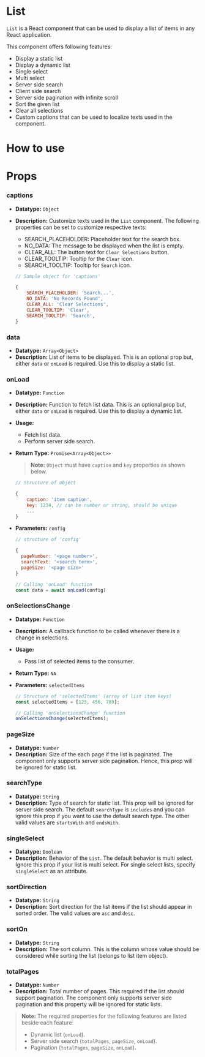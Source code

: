 # List

`List` is a React component that can be used to display a list of items in any React application.

This component offers following features:

- Display a static list
- Display a dynamic list
- Single select
- Multi select
- Server side search
- Client side search
- Server side pagination with infinite scroll
- Sort the given list
- Clear all selections
- Custom captions that can be used to localize texts used in the component.

# How to use

# Props

### **captions**

- **Datatype:** `Object`
- **Description:** Customize texts used in the `List` component. The following properties can be set to customize respective texts:

  - SEARCH_PLACEHOLDER: Placeholder text for the search box.
  - NO_DATA: The message to be displayed when the list is empty.
  - CLEAR_ALL: The button text for `Clear Selections` button.
  - CLEAR_TOOLTIP: Tooltip for the `Clear` icon.
  - SEARCH_TOOLTIP: Tooltip for `Search` icon.

  ```javascript
  // Sample object for 'captions'

  {
      SEARCH_PLACEHOLDER: 'Search...',
      NO_DATA: 'No Records Found',
      CLEAR_ALL: 'Clear Selections',
      CLEAR_TOOLTIP: 'Clear',
      SEARCH_TOOLTIP: 'Search',
  }
  ```

### **data**

- **Datatype:** `Array<Object>`
- **Description:** List of items to be displayed. This is an optional prop but, either `data` or `onLoad` is required. Use this to display a static list.

### **onLoad**

- **Datatype:** `Function`
- **Description:** Function to fetch list data. This is an optional prop but, either `data` or `onLoad` is required. Use this to display a dynamic list.
- **Usage:**

  - Fetch list data.
  - Perform server side search.

- **Return Type:** `Promise<Array<Object>>`

  > **Note:** `Object` must have `caption` and `key` properties as shown below.

  ```javascript
  // Structure of object

  {
      caption: 'item caption',
      key: 1234, // can be number or string, should be unique
      ...
  }
  ```

- **Parameters:** `config`

  ```javascript
  // structure of 'config'

  {
    pageNumber: '<page number>',
    searchText: '<search term>',
    pageSize: '<page size>'
  }

  // Calling 'onLoad' function
  const data = await onLoad(config)
  ```

### **onSelectionsChange**

- **Datatype:** `Function`
- **Description:** A callback function to be called whenever there is a change in selections.
- **Usage:**
  - Pass list of selected items to the consumer.
- **Return Type:** `NA`
- **Parameters:** `selectedItems`

  ```javascript
  // Structure of 'selectedItems' (array of list item keys)
  const selectedItems = [123, 456, 789];

  // Calling 'onSelectionsChange' function
  onSelectionsChange(selectedItems);
  ```

### **pageSize**

- **Datatype:** `Number`
- **Description:** Size of the each page if the list is paginated. The component only supports server side pagination. Hence, this prop will be ignored for static list.

### **searchType**

- **Datatype:** `String`
- **Description:** Type of search for static list. This prop will be ignored for server side search. The default `searchType` is `includes` and you can ignore this prop if you want to use the default search type. The other valid values are `startsWith` and `endsWith`.

### **singleSelect**

- **Datatype:** `Boolean`
- **Description:** Behavior of the `List`. The default behavior is multi select. Ignore this prop if your list is multi select. For single select lists, specify `singleSelect` as an attribute.

### **sortDirection**

- **Datatype:** `String`
- **Description:** Sort direction for the list items if the list should appear in sorted order. The valid values are `asc` and `desc`.

### **sortOn**

- **Datatype:** `String`
- **Description:** The sort column. This is the column whose value should be considered while sorting the list (belongs to list item object).

### **totalPages**

- **Datatype:** `Number`
- **Description:** Total number of pages. This required if the list should support pagination. The component only supports server side pagination and this property will be ignored for static lists.

> **Note:** The required properties for the following features are listed beside each feature:
>
> - Dynamic list (`onLoad`).
> - Server side search (`totalPages`, `pageSize`, `onLoad`).
> - Pagination (`totalPages`, `pageSize`, `onLoad`).
